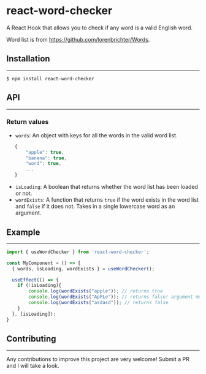 # react-word-checker

A React Hook that allows you to check if any word is a valid English word. 

Word list is from https://github.com/lorenbrichter/Words.

## Installation
---
```
$ npm install react-word-checker
```

## API
---
### Return values
 - `words`: An object with keys for all the words in the valid word list. 
 ```js
    {
        "apple": true,
        "banana": true,
        "word": true,
        ...
    }
 ```
 - `isLoading`: A boolean that returns whether the word list has been loaded or not.
 - `wordExists`: A function that returns `true` if the word exists in the word list and `false` if it does not. Takes in a single lowercase word as an argument.

## Example
---
```js
import { useWordChecker } from 'react-word-checker';

const MyComponent = () => {
  { words, isLoading, wordExists } = useWordChecker();

  useEffect(() => {
    if (!isLoading){
        console.log(wordExists("apple")); // returns true
        console.log(wordExists("ApPLe")); // returns false! argument must be all lowercase
        console.log(wordExists("asdasd")); // returns false
    }
  }, [isLoading]);
}
```

## Contributing 
---
Any contributions to improve this project are very welcome! Submit a PR and I will take a look.
